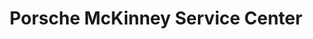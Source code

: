 ---
title: "Porsche McKinney Service Center"
url: /mckinney/porsche-mckinney-service-center/
shop: Autowerkstatt
---